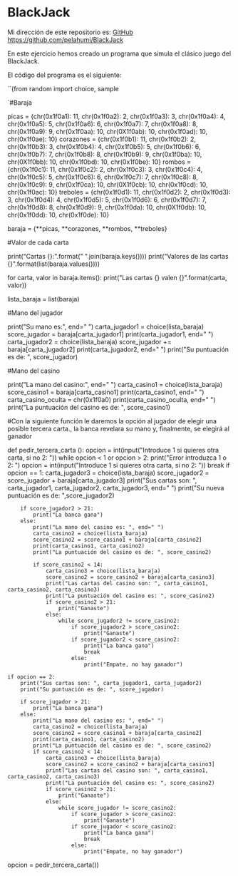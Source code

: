 # BlackJack
Mi dirección de este repositorio es: [GitHub](https://github.com/pelahumi/BlackJack)
https://github.com/pelahumi/BlackJack

En este ejercicio hemos creado un programa que simula el clásico juego del BlackJack.


El código del programa es el siguiente:

´´(from random import choice, sample

´#Baraja

picas = {chr(0x1f0a1): 11, chr(0x1f0a2): 2, chr(0x1f0a3): 3, chr(0x1f0a4): 4, chr(0x1f0a5): 5, chr(0x1f0a6): 6, chr(0x1f0a7): 7, chr(0x1f0a8): 8, chr(0x1f0a9): 9, chr(0x1f0aa): 10, chr(0X1f0ab): 10, chr(0x1f0ad): 10, chr(0x1f0ae): 10}
corazones = {chr(0x1f0b1): 11, chr(0x1f0b2): 2, chr(0x1f0b3): 3, chr(0x1f0b4): 4, chr(0x1f0b5): 5, chr(0x1f0b6): 6, chr(0x1f0b7): 7, chr(0x1f0b8): 8, chr(0x1f0b9): 9, chr(0x1f0ba): 10, chr(0X1f0bb): 10, chr(0x1f0bd): 10, chr(0x1f0be): 10}
rombos = {chr(0x1f0c1): 11, chr(0x1f0c2): 2, chr(0x1f0c3): 3, chr(0x1f0c4): 4, chr(0x1f0c5): 5, chr(0x1f0c6): 6, chr(0x1f0c7): 7, chr(0x1f0c8): 8, chr(0x1f0c9): 9, chr(0x1f0ca): 10, chr(0X1f0cb): 10, chr(0x1f0cd): 10, chr(0x1f0ac): 10}
treboles = {chr(0x1f0d1): 11, chr(0x1f0d2): 2, chr(0x1f0d3): 3, chr(0x1f0d4): 4, chr(0x1f0d5): 5, chr(0x1f0d6): 6, chr(0x1f0d7): 7, chr(0x1f0d8): 8, chr(0x1f0d9): 9, chr(0x1f0da): 10, chr(0X1f0db): 10, chr(0x1f0dd): 10, chr(0x1f0de): 10}

baraja = {**picas, **corazones, **rombos, **treboles}

#Valor de cada carta

print("Cartas {}:".format(" ".join(baraja.keys())))
print("Valores de las cartas {}".format(list(baraja.values())))

for carta, valor in baraja.items():
    print("Las cartas {} valen {}".format(carta, valor))

lista_baraja = list(baraja)

#Mano del jugador

print("Su mano es:", end=" ")
carta_jugador1 = choice(lista_baraja)
score_jugador = baraja[carta_jugador1]
print(carta_jugador1, end=" ")
carta_jugador2 = choice(lista_baraja)
score_jugador += baraja[carta_jugador2]
print(carta_jugador2, end=" ")
print("Su puntuación es de: ", score_jugador)

#Mano del casino

print("La mano del casino:", end=" ")
carta_casino1 = choice(lista_baraja)
score_casino1 = baraja[carta_casino1]
print(carta_casino1, end=" ")
carta_casino_oculta = chr(0x1f0a0)
print(carta_casino_oculta, end=" ")
print("La puntuación del casino es de: ", score_casino1)

#Con la siguiente función le daremos la opción al jugador de elegir una posible tercera carta., la banca revelara su mano y, finalmente, se elegirá al ganador

def pedir_tercera_carta ():
    opcion = int(input("Introduce 1 si quieres otra carta, si no 2: "))
    while opcion < 1 or opcion > 2:
        print("Error introduzca 1 o 2: ")
        opcion = int(input("Introduce 1 si quieres otra carta, si no 2: "))
        break
    if opcion == 1:
        carta_jugador3 = choice(lista_baraja)
        score_jugador2 = score_jugador + baraja[carta_jugador3]
        print("Sus cartas son: ", carta_jugador1, carta_jugador2, carta_jugador3, end=" ")
        print("Su nueva puntuación es de: ",score_jugador2)

        if score_jugador2 > 21:
            print("La banca gana")
        else:
            print("La mano del casino es: ", end=" ")
            carta_casino2 = choice(lista_baraja)
            score_casino2 = score_casino1 + baraja[carta_casino2]
            print(carta_casino1, carta_casino2)
            print("La puntuación del casino es de: ", score_casino2)

            if score_casino2 < 14:  
                carta_casino3 = choice(lista_baraja)
                score_casino2 = score_casino2 + baraja[carta_casino3]
                print("Las cartas del casino son: ", carta_casino1, carta_casino2, carta_casino3)
                print("La puntuación del casino es: ", score_casino2)
                if score_casino2 > 21:
                    print("Ganaste")
                else:
                    while score_jugador2 != score_casino2:
                        if score_jugador2 > score_casino2:
                            print("Ganaste")
                        if score_jugador2 < score_casino2:
                            print("La banca gana")
                            break
                        else:
                            print("Empate, no hay ganador")
                
    if opcion == 2:
        print("Sus cartas son: ", carta_jugador1, carta_jugador2)
        print("Su puntuación es de: ", score_jugador)

        if score_jugador > 21:
            print("La banca gana")
        else:
            print("La mano del casino es: ", end=" ")
            carta_casino2 = choice(lista_baraja)
            score_casino2 = score_casino1 + baraja[carta_casino2]
            print(carta_casino1, carta_casino2)
            print("La puntuación del casino es de: ", score_casino2)
            if score_casino2 < 14:  
                carta_casino3 = choice(lista_baraja)
                score_casino2 = score_casino2 + baraja[carta_casino3]
                print("Las cartas del casino son: ", carta_casino1, carta_casino2, carta_casino3)
                print("La puntuación del casino es: ", score_casino2)
                if score_casino2 > 21:
                    print("Ganaste")
                else:
                    while score_jugador != score_casino2:
                        if score_jugador > score_casino2:
                            print("Ganaste")
                        if score_jugador < score_casino2:
                            print("La banca gana")
                            break
                        else:
                            print("Empate, no hay ganador")


opcion = pedir_tercera_carta())
